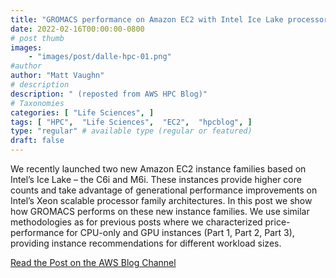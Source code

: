 ```yaml
---
title: "GROMACS performance on Amazon EC2 with Intel Ice Lake processors"
date: 2022-02-16T00:00:00-0800
# post thumb
images:
    - "images/post/dalle-hpc-01.png"
#author
author: "Matt Vaughn"
# description
description: " (reposted from AWS HPC Blog)"
# Taxonomies
categories: [ "Life Sciences", ]
tags: [ "HPC",  "Life Sciences",  "EC2",  "hpcblog", ]
type: "regular" # available type (regular or featured)
draft: false
---
```


We recently launched two new Amazon EC2 instance families based on Intel’s Ice Lake – the C6i and M6i. These instances provide higher core counts and take advantage of generational performance improvements on Intel’s Xeon scalable processor family architectures. In this post we show how GROMACS performs on these new instance families. We use similar methodologies as for previous posts where we characterized price-performance for CPU-only and GPU instances (Part 1, Part 2, Part 3), providing instance recommendations for different workload sizes.

<a href="https://aws.amazon.com/blogs/hpc/gromacs-performance-on-amazon-ec2-with-intel-ice-lake-processors/" class="btn btn-primary btn-lg active" role="button" aria-pressed="true" style="margin-top: 8px;">Read the Post on the AWS Blog Channel</a>